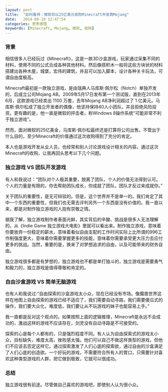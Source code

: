 ```yaml
---
layout: post
title:  "如何看待：微软将以25亿美元收购Minecraft开发商Mojang"
date:   2014-09-10 12:47:54
categories: 思考感悟
keywords: [Minecraft, Mojang, 微软, 收购]
---
```


### 背景
相信很多人已经玩过《Minecraft》，这是一款3D沙盒游戏，玩家通过采集不同的材料，使用不同的公式合成各种其他材料。然后像搭积木一般将这些方块状的材料搭建出各种木屋，城堡，宏伟的建筑，并且可以加入脚本，设计各种关卡玩法，可谓自由度极高。

<!-- more -->

Minecraft最初是一款独立游戏，是由瑞典人马库斯·佩尔松（Notch）单独开发的，后成立公司Mojang AB。2009年5月17日发布第一个测试版，直到在2013年6月，这款游戏已经卖出 1100 万套，去年Mojang AB净利润超过了 1 亿美元。马库斯·佩尔松成了独立开发者的偶像，他坚持保持40人小团队，并且拒绝风险投资。更有趣的是，他一直是微软的抨击者，称Windows 8操作系统“可能非常不利于独立游戏”。

然而，面对微软的25亿美金，马库斯·佩尔松最终还是打算将公司出售。不管出于什么目的，至少Minecraft的价值通过这次收购得到了充分的肯定。

本人也是游戏开发从业人员，也经常和别人讨论游戏设计相关的内容。通过这次Minecraft的收购，让我再回头思考以下几个问题。

### 独立游戏 VS 团队开发游戏

有人和我说过：“团队对个人极其重要，脱离了团队，个人的价值无法得到认可。个人的力量是有限的，你去帮助团队成长，你成就了团队，团队才反过来成就你。”

关于团队的重要性，是无可辩驳的。但是，这个世界并不是单一的。我们肯定了其中一个东西的重要性，但我们也无需去评判另外一个东西是没有价值的。我一直以来，都是对制作独立游戏的人抱有崇敬之情。

据我了解，独立游戏制作者表面光鲜，其实背后的辛酸、挑战是很多人无法理解的。从《Indie Game 独立游戏大电影》里就可以看出来。制作独立游戏，意味着你要放弃一份稳定的薪水，意味着看似自由支配的工作时间实际上比所谓的996工作制强度更大，意味着你需要掌握更多的技能，意味着你需要承受更大压力去应付更多的挑战。当然，重要的是，换来了对梦想追求的自由，以及可能带来的财务自由。

独立游戏很多都是有梦想的，独立游戏也不都是单打独斗的，独立游戏是需要勇气和毅力的，独立游戏是值得尊敬和肯定的。

### 自由沙盒游戏 VS 简单无脑游戏

也有人和我说过:”自由探索的沙盒游戏太小众，现在已经没有市场。像魔兽世界这样在地图上自由探索的游戏已经不适应了，我们需要自动寻路，我们需要傻瓜式的操作，我们要大众化，难度低，我们要让从不玩游戏的妹子也能容易上手。”

我一直都是反对这个观点的。如果按照上面的逻辑推理，Minecraft是永远不会成功的，激战这样的游戏不应该存在，剑灵没有自动寻路是不可接受的。

探索的心是每个人都有的，只是强烈程度不同。有人认为自由探索式的游戏太小众，目标缺失，难度太高，挫败感太强。他们可以自己不做这样类型的游戏，但他们不应该去否定这样它。通过探索激发了人们心底的探索欲，通过自由的沙盒满足了人们心底的创造欲。一个好玩的游戏，不需要符合所有人的胃口，只需要针对喜欢这种类型游戏的人群，把它做到极致，它就可以很成功。

### 总结

独立游戏很有前途。尽管做自己喜欢的游戏吧，即使别人认为很小众。

